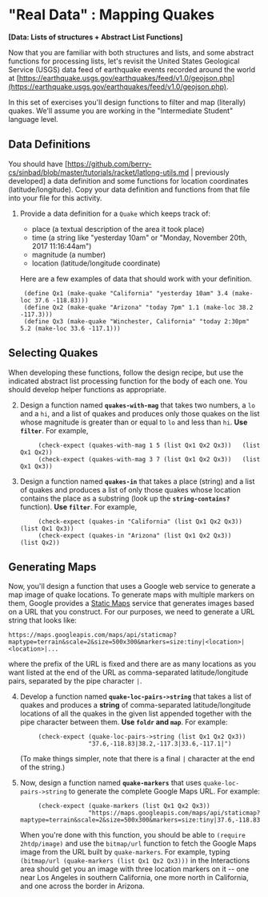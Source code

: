 # "Real Data" : Mapping Quakes
**[Data: Lists of structures + Abstract List Functions]**

Now that you are familiar with both structures and lists, and some abstract functions for processing lists, let's revisit the United States Geological Service (USGS) data feed of earthquake events recorded around the world at [https://earthquake.usgs.gov/earthquakes/feed/v1.0/geojson.php](https://earthquake.usgs.gov/earthquakes/feed/v1.0/geojson.php).

In this set of exercises you'll design functions to filter and map (literally) quakes. We'll assume you are working in the "Intermediate Student" language level.

## Data Definitions

You should have [https://github.com/berry-cs/sinbad/blob/master/tutorials/racket/latlong-utils.md | previously developed] a data definition and some functions for location coordinates (latitude/longitude). Copy your data definition and functions from that file into your file for this activity.


1. Provide a data definition for a `Quake` which keeps track of:
    - place (a textual description of the area it took place)
    - time (a string like "yesterday 10am" or "Monday, November 20th, 2017 11:16:44am")
    - magnitude (a number)
    - location (latitude/longitude coordinate)

    Here are a few examples of data that should work with your definition.

        (define Qx1 (make-quake "California" "yesterday 10am" 3.4 (make-loc 37.6 -118.83)))
        (define Qx2 (make-quake "Arizona" "today 7pm" 1.1 (make-loc 38.2 -117.3)))
        (define Qx3 (make-quake "Winchester, California" "today 2:30pm" 5.2 (make-loc 33.6 -117.1)))

## Selecting Quakes

When developing these functions, follow the design recipe, but use the indicated abstract list processing function for the body of each one. You should develop helper functions as appropriate.

2. Design a function named **`quakes-with-mag`** that takes two numbers, a `lo` and a `hi`, and a list of quakes and produces only those quakes on the list whose magnitude is greater than or equal to `lo` and less than `hi`.  **Use `filter`**. For example,

            (check-expect (quakes-with-mag 1 5 (list Qx1 Qx2 Qx3))   (list Qx1 Qx2))
            (check-expect (quakes-with-mag 3 7 (list Qx1 Qx2 Qx3))   (list Qx1 Qx3))

3. Design a function named **`quakes-in`** that takes a place (string) and a list of quakes and produces a list of only those quakes whose location contains the place as a substring (look up the **`string-contains?`** function). **Use `filter`**. For example,

            (check-expect (quakes-in "California" (list Qx1 Qx2 Qx3))  (list Qx1 Qx3))
            (check-expect (quakes-in "Arizona" (list Qx1 Qx2 Qx3))     (list Qx2))





## Generating Maps

Now, you'll design a function that uses a Google web service to generate a map image of quake locations. To generate maps with multiple markers on them, Google provides a [Static Maps](https://developers.google.com/maps/documentation/static-maps/intro) service that generates images based on a URL that you construct. For our purposes, we need to generate a URL string that looks like:

    https://maps.googleapis.com/maps/api/staticmap?maptype=terrain&scale=2&size=500x300&markers=size:tiny|<location>|<location>|...

where the prefix of the URL is fixed and there are as many locations as you want listed at the end of the URL as comma-separated latitude/longitude pairs, separated by the pipe character `|`.

4. Develop a function named **`quake-loc-pairs->string`** that takes a list of quakes and produces a **string** of comma-separated latitude/longitude locations of all the quakes in the given list appended together with the pipe character between them. **Use `foldr` and `map`**. For example:

            (check-expect (quake-loc-pairs->string (list Qx1 Qx2 Qx3))  
                          "37.6,-118.83|38.2,-117.3|33.6,-117.1|")

   (To make things simpler, note that there is a final `|` character at the end of the string.)


5. Now, design a function named **`quake-markers`** that uses `quake-loc-pairs->string` to generate the complete Google Maps URL. For example: 

            (check-expect (quake-markers (list Qx1 Qx2 Qx3))
                          "https://maps.googleapis.com/maps/api/staticmap?maptype=terrain&scale=2&size=500x300&markers=size:tiny|37.6,-118.83|38.2,-117.3|33.6,-117.1|")

   When you're done with this function, you should be able to `(require 2htdp/image)` and use the `bitmap/url` function to fetch the Google Maps image from the URL built by `quake-markers`. For example, typing `(bitmap/url (quake-markers (list Qx1 Qx2 Qx3)))` in the Interactions area should get you an image with three location markers on it -- one near Los Angeles in southern California, one more north in California, and one across the border in Arizona.
   
   




